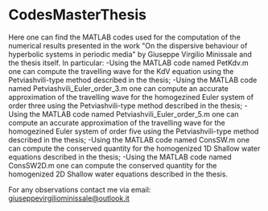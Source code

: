 # CodesMasterThesis
Here one can find the MATLAB codes used for the computation of the numerical results presented in the work "On the dispersive behaviour of hyperbolic systems in periodic media" by Giuseppe Virgilio Minissale and the thesis itself.
In particular:
-Using the MATLAB code named PetKdv.m one can compute the travelling wave for the KdV equation using the Petviashvili-type method described in the thesis;
-Using the MATLAB code named Petviashvili_Euler_order_3.m one can compute an accurate approximation of the travelling wave for the homogezined Euler system of order three using the Petviashvili-type method described in the thesis;
-Using the MATLAB code named Petviashvili_Euler_order_5.m one can compute an accurate approximation of the travelling wave for the homogezined Euler system of order five using the Petviashvili-type method described in the thesis;
-Using the MATLAB code named ConsSW.m one can compute the conserved quantity for the homogenized 1D Shallow water equations described in the thesis;
-Using the MATLAB code named ConsSW2D.m one can compute the conserved quantity for the homogenized 2D Shallow water equations described in the thesis.

For any observations contact me via email: giuseppevirgiliominissale@outlook.it

